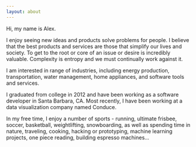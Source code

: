 ```yaml
---
layout: about
---
```


Hi, my name is Alex.

I enjoy seeing new ideas and products solve problems for people. I believe that the best products and services are those that simplify our lives and society. To get to the root or core of an issue or desire is incredibly valuable. Complexity is entropy and we must continually work against it.

I am interested in range of industries, including energy production, transportation, water management, home appliances, and software tools and services. 

I graduated from college in 2012 and have been working as a software developer in Santa Barbara, CA. Most recently, I have been working at a data visualization company named Conduce.

In my free time, I enjoy a number of sports - running, ultimate frisbee, soccer, basketball, weightlifting, snowboarding, as well as spending time in nature, traveling, cooking, hacking or prototyping, machine learning projects, one piece reading, building espresso machines...


 


